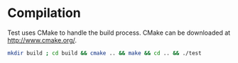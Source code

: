 Compilation
===========

Test uses CMake to handle the build process. CMake can
be downloaded at http://www.cmake.org/.

```bash
mkdir build ; cd build && cmake .. && make && cd .. && ./test
```